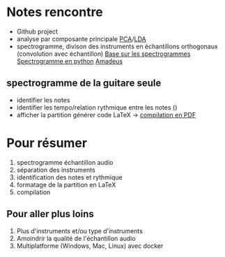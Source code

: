 
# Notes rencontre
- Github project
- analyse par composante principale [PCA](https://en.wikipedia.org/wiki/Principal_component_analysis)/[LDA](https://en.wikipedia.org/wiki/Linear_discriminant_analysis)
- spectrogramme, divison des instruments en échantillons orthogonaux (convolution avec échantillon)
[Base sur les spectrogrammes](https://www.izotope.com/en/learn/understanding-spectrograms.html)
[Spectrogramme en python](https://dolby.io/blog/beginners-guide-to-visualizing-audio-as-a-spectogram-in-python/)
[Amadeus](https://www.google.com/url?sa=t&source=web&rct=j&opi=89978449&url=https://apps.apple.com/us/app/amadeus-pro/id438292371%3Fmt%3D12&ved=2ahUKEwi036SnzLqFAxUAMmIAHf3TAXUQFnoECBQQAQ&usg=AOvVaw1Nk_j_fI1zt6nfWL-DUheG)

## spectrogramme de la guitare seule
- identifier les notes
- identifier les tempo/relation rythmique entre les notes ()
- afficher la partition
générer code LaTeX -> [compilation en PDF](latex4musicians.pdf)


# Pour résumer
1. spectrogramme échantillon audio
2. séparation des instruments
3. identification des notes et rythmique
4. formatage de la partition en LaTeX
5. compilation
## Pour aller plus loins
1. Plus d'instruments et/ou type d'instruments
2. Amoindrir la qualité de l'échantillon audio
4. Multiplatforme (Windows, Mac, Linux) avec docker


